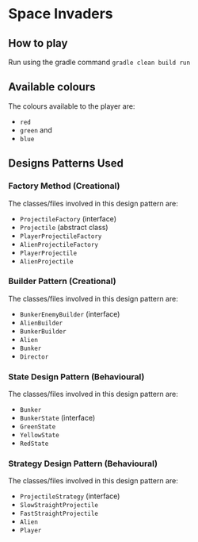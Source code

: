 # Space Invaders

## How to play
Run using the gradle command `gradle clean build run`

## Available colours
The colours available to the player are:
* `red`
* `green` and
* `blue`

## Designs Patterns Used
### Factory Method (Creational)
The classes/files involved in this design pattern are:
* `ProjectileFactory` (interface)
* `Projectile` (abstract class)
* `PlayerProjectileFactory`
* `AlienProjectileFactory`
* `PlayerProjectile`
* `AlienProjectile`

### Builder Pattern (Creational)
The classes/files involved in this design pattern are:
* `BunkerEnemyBuilder` (interface)
* `AlienBuilder`
* `BunkerBuilder`
* `Alien`
* `Bunker`
* `Director`

### State Design Pattern (Behavioural)
The classes/files involved in this design pattern are:
* `Bunker`
* `BunkerState` (interface)
* `GreenState`
* `YellowState`
* `RedState`

### Strategy Design Pattern (Behavioural)
The classes/files involved in this design pattern are:
* `ProjectileStrategy` (interface)
* `SlowStraightProjectile`
* `FastStraightProjectile`
* `Alien`
* `Player`